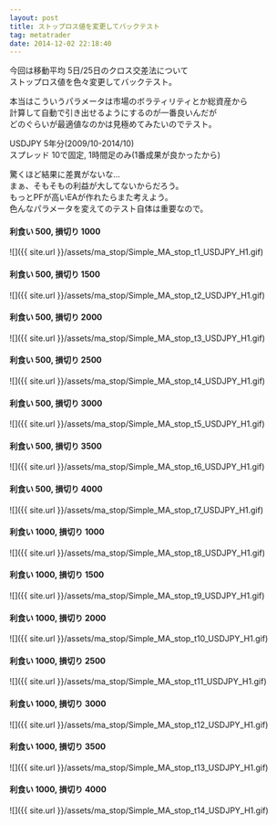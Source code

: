 ```yaml
---
layout: post
title: ストップロス値を変更してバックテスト
tag: metatrader
date: 2014-12-02 22:18:40
---
```


今回は移動平均 5日/25日のクロス交差法について  
ストップロス値を色々変更してバックテスト。  

本当はこういうパラメータは市場のボラティリティとか総資産から  
計算して自動で引き出せるようにするのが一番良いんだが  
どのぐらいが最適値なのかは見極めてみたいのでテスト。  

USDJPY 5年分(2009/10-2014/10)  
スプレッド 10で固定, 1時間足のみ(1番成果が良かったから)  

驚くほど結果に差異がないな...  
まぁ、そもそもの利益が大してないからだろう。  
もっとPFが高いEAが作れたらまた考えよう。  
色んなパラメータを変えてのテスト自体は重要なので。

#### 利食い 500, 損切り 1000
![]({{ site.url }}/assets/ma_stop/Simple_MA_stop_t1_USDJPY_H1.gif)  
  
#### 利食い 500, 損切り 1500
![]({{ site.url }}/assets/ma_stop/Simple_MA_stop_t2_USDJPY_H1.gif)  

#### 利食い 500, 損切り 2000
![]({{ site.url }}/assets/ma_stop/Simple_MA_stop_t3_USDJPY_H1.gif)  

#### 利食い 500, 損切り 2500
![]({{ site.url }}/assets/ma_stop/Simple_MA_stop_t4_USDJPY_H1.gif)  

#### 利食い 500, 損切り 3000
![]({{ site.url }}/assets/ma_stop/Simple_MA_stop_t5_USDJPY_H1.gif)  

#### 利食い 500, 損切り 3500
![]({{ site.url }}/assets/ma_stop/Simple_MA_stop_t6_USDJPY_H1.gif)  

#### 利食い 500, 損切り 4000
![]({{ site.url }}/assets/ma_stop/Simple_MA_stop_t7_USDJPY_H1.gif)  

#### 利食い 1000, 損切り 1000
![]({{ site.url }}/assets/ma_stop/Simple_MA_stop_t8_USDJPY_H1.gif)  

#### 利食い 1000, 損切り 1500
![]({{ site.url }}/assets/ma_stop/Simple_MA_stop_t9_USDJPY_H1.gif)  

#### 利食い 1000, 損切り 2000
![]({{ site.url }}/assets/ma_stop/Simple_MA_stop_t10_USDJPY_H1.gif)  

#### 利食い 1000, 損切り 2500
![]({{ site.url }}/assets/ma_stop/Simple_MA_stop_t11_USDJPY_H1.gif)  

#### 利食い 1000, 損切り 3000
![]({{ site.url }}/assets/ma_stop/Simple_MA_stop_t12_USDJPY_H1.gif)  

#### 利食い 1000, 損切り 3500
![]({{ site.url }}/assets/ma_stop/Simple_MA_stop_t13_USDJPY_H1.gif)  

#### 利食い 1000, 損切り 4000
![]({{ site.url }}/assets/ma_stop/Simple_MA_stop_t14_USDJPY_H1.gif)  
